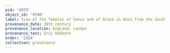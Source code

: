 ```yaml
---
pid: '6973'
object_id: '9746'
label: View of the Temples of Venus and of Diana in Baia from the South
provenance_date: 20th century
provenance_location: England, London
provenance_text: Eric Hebborn
order: '2324'
collection: provenance
---
```

